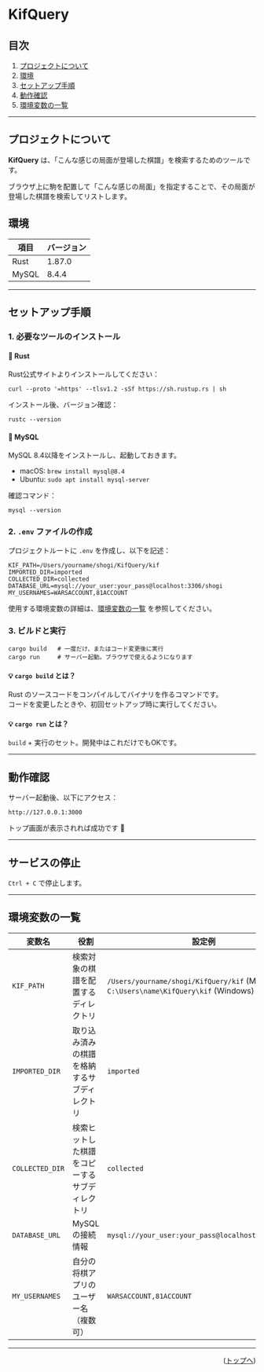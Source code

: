 <div id="top"></div>

# KifQuery

## 目次

1. [プロジェクトについて](#プロジェクトについて)  
2. [環境](#環境)  
3. [セットアップ手順](#セットアップ手順)  
4. [動作確認](#動作確認)  
5. [環境変数の一覧](#環境変数の一覧)  

---

## プロジェクトについて

**KifQuery** は、「こんな感じの局面が登場した棋譜」を検索するためのツールです。

ブラウザ上に駒を配置して「こんな感じの局面」を指定することで、その局面が登場した棋譜を検索してリストします。


## 環境

| 項目 | バージョン |
|------|------------|
| Rust | 1.87.0     |
| MySQL | 8.4.4     |

---

## セットアップ手順

### 1. 必要なツールのインストール

#### 🔧 Rust

Rust公式サイトよりインストールしてください：

```
curl --proto '=https' --tlsv1.2 -sSf https://sh.rustup.rs | sh
```

インストール後、バージョン確認：

```
rustc --version
```

#### 🐬 MySQL

MySQL 8.4以降をインストールし、起動しておきます。

- macOS: `brew install mysql@8.4`
- Ubuntu: `sudo apt install mysql-server`

確認コマンド：

```
mysql --version
```

### 2. `.env` ファイルの作成

プロジェクトルートに `.env` を作成し、以下を記述：

```
KIF_PATH=/Users/yourname/shogi/KifQuery/kif
IMPORTED_DIR=imported
COLLECTED_DIR=collected
DATABASE_URL=mysql://your_user:your_pass@localhost:3306/shogi
MY_USERNAMES=WARSACCOUNT,81ACCOUNT
```

使用する環境変数の詳細は、[環境変数の一覧](#環境変数の一覧)  を参照してください。

### 3. ビルドと実行

```
cargo build   # 一度だけ、またはコード変更後に実行
cargo run     # サーバー起動。ブラウザで使えるようになります
```

#### 💡 `cargo build` とは？

Rust のソースコードをコンパイルしてバイナリを作るコマンドです。  
コードを変更したときや、初回セットアップ時に実行してください。

#### 💡 `cargo run` とは？

`build` + 実行のセット。開発中はこれだけでもOKです。

---

## 動作確認

サーバー起動後、以下にアクセス：

```
http://127.0.0.1:3000
```

トップ画面が表示されれば成功です 🎉

---

## サービスの停止

`Ctrl + C` で停止します。

---

## 環境変数の一覧

| 変数名         | 役割                                           | 設定例                                                                 |
|----------------|------------------------------------------------|------------------------------------------------------------------------|
| `KIF_PATH`     | 検索対象の棋譜を配置するディレクトリ           | `/Users/yourname/shogi/KifQuery/kif` (Mac)  <br> `C:\Users\name\KifQuery\kif` (Windows) |
| `IMPORTED_DIR` | 取り込み済みの棋譜を格納するサブディレクトリ   | `imported`                                                             |
| `COLLECTED_DIR`| 検索ヒットした棋譜をコピーするサブディレクトリ | `collected`                                                            |
| `DATABASE_URL` | MySQL の接続情報                                | `mysql://your_user:your_pass@localhost:3306/shogi`                     |
| `MY_USERNAMES` | 自分の将棋アプリのユーザー名（複数可）         | `WARSACCOUNT,81ACCOUNT`                                                |

---

<p align="right">(<a href="#top">トップへ</a>)</p>